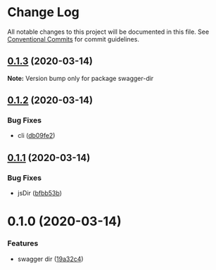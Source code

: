 # Change Log

All notable changes to this project will be documented in this file.
See [Conventional Commits](https://conventionalcommits.org) for commit guidelines.

## [0.1.3](https://github.com/VdustR/swagger-dir/compare/v0.1.2...v0.1.3) (2020-03-14)

**Note:** Version bump only for package swagger-dir





## [0.1.2](https://github.com/VdustR/swagger-dir/compare/v0.1.1...v0.1.2) (2020-03-14)


### Bug Fixes

* cli ([db09fe2](https://github.com/VdustR/swagger-dir/commit/db09fe24a8e5436584653d2f76ca70687db0ed1f))





## [0.1.1](https://github.com/VdustR/swagger-dir/compare/v0.1.0...v0.1.1) (2020-03-14)


### Bug Fixes

* jsDir ([bfbb53b](https://github.com/VdustR/swagger-dir/commit/bfbb53b081c3bf2b5b39f7aabc043520d8660af4))





# 0.1.0 (2020-03-14)


### Features

* swagger dir ([19a32c4](https://github.com/VdustR/swagger-dir/commit/19a32c449623c77b36184891f2e8d3cc694686b5))
